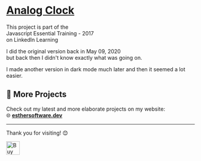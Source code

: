 <h1><a href="https://monacodelisa.github.io/Analog-Clock/" target="_blank">Analog Clock</a></h1>

<p>This project is part of the <br>
  Javascript Essential Training - 2017
  <br> on LinkedIn Learning</p>
  
  <p>I did the original version back in May 09, 2020<br> 
  but back then I didn't know exactly what was going on.</p>
  
  <p>I made another version in dark mode much later and then it seemed a lot easier.</p>

## 🔗 More Projects  
Check out my latest and more elaborate projects on my website:  
🌐 **[esthersoftware.dev](https://esthersoftware.dev)**  

---

Thank you for visiting! 😊  

<a href='https://ko-fi.com/esthersoftwaredev' target='_blank'><img height='36' style='border:0px;height:36px;' src='https://cdn.ko-fi.com/cdn/kofi2.png?v=3' border='0' alt='Buy Me a Coffee at ko-fi.com' /></a>

